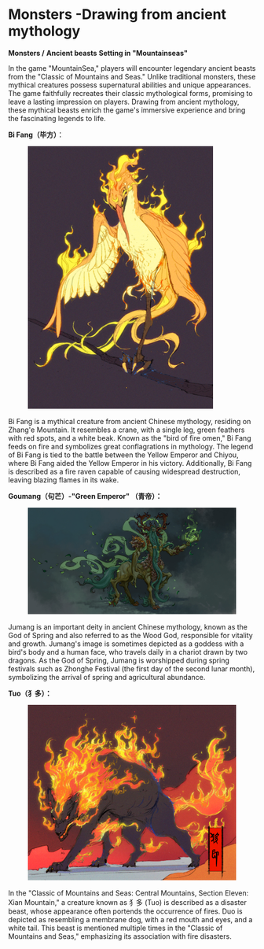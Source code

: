 # Monsters -Drawing from ancient mythology

**Monsters /** **Ancient beasts** **Setting in "Mountainseas"**

In the game "MountainSea," players will encounter legendary ancient beasts from the "Classic of Mountains and Seas." Unlike traditional monsters, these mythical creatures possess supernatural abilities and unique appearances. The game faithfully recreates their classic mythological forms, promising to leave a lasting impression on players. Drawing from ancient mythology, these mythical beasts enrich the game's immersive experience and bring the fascinating legends to life.

**Bi Fang（毕方）**：

<figure><img src="../../.gitbook/assets/image.png" alt=""><figcaption></figcaption></figure>

Bi Fang is a mythical creature from ancient Chinese mythology, residing on Zhang'e Mountain. It resembles a crane, with a single leg, green feathers with red spots, and a white beak. Known as the "bird of fire omen," Bi Fang feeds on fire and symbolizes great conflagrations in mythology. The legend of Bi Fang is tied to the battle between the Yellow Emperor and Chiyou, where Bi Fang aided the Yellow Emperor in his victory. Additionally, Bi Fang is described as a fire raven capable of causing widespread destruction, leaving blazing flames in its wake.



**Goumang（句芒）-"Green Emperor" （青帝）：**

<figure><img src="../../.gitbook/assets/image (1).png" alt=""><figcaption></figcaption></figure>

Jumang is an important deity in ancient Chinese mythology, known as the God of Spring and also referred to as the Wood God, responsible for vitality and growth. Jumang's image is sometimes depicted as a goddess with a bird's body and a human face, who travels daily in a chariot drawn by two dragons. As the God of Spring, Jumang is worshipped during spring festivals such as Zhonghe Festival (the first day of the second lunar month), symbolizing the arrival of spring and agricultural abundance.



&#x20;**Tuo（犭多）：**

<figure><img src="../../.gitbook/assets/image (2).png" alt=""><figcaption></figcaption></figure>

In the "Classic of Mountains and Seas: Central Mountains, Section Eleven: Xian Mountain," a creature known as 犭多 (Tuo) is described as a disaster beast, whose appearance often portends the occurrence of fires. Duo is depicted as resembling a membrane dog, with a red mouth and eyes, and a white tail. This beast is mentioned multiple times in the "Classic of Mountains and Seas," emphasizing its association with fire disasters.

